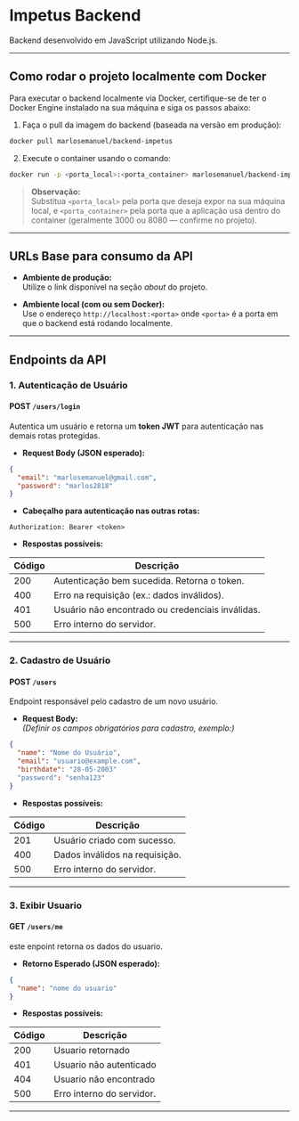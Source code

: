 # Impetus Backend

Backend desenvolvido em JavaScript utilizando Node.js.

---

## Como rodar o projeto localmente com Docker

Para executar o backend localmente via Docker, certifique-se de ter o Docker Engine instalado na sua máquina e siga os passos abaixo:

1. Faça o pull da imagem do backend (baseada na versão em produção):

```bash
docker pull marlosemanuel/backend-impetus
```

2. Execute o container usando o comando:

```bash
docker run -p <porta_local>:<porta_container> marlosemanuel/backend-impetus
```

> **Observação:**  
> Substitua `<porta_local>` pela porta que deseja expor na sua máquina local, e `<porta_container>` pela porta que a aplicação usa dentro do container (geralmente 3000 ou 8080 — confirme no projeto).

---

## URLs Base para consumo da API

- **Ambiente de produção:**  
  Utilize o link disponível na seção *about* do projeto.

- **Ambiente local (com ou sem Docker):**  
  Use o endereço `http://localhost:<porta>` onde `<porta>` é a porta em que o backend está rodando localmente.

---

## Endpoints da API

### 1. Autenticação de Usuário

#### POST `/users/login`

Autentica um usuário e retorna um **token JWT** para autenticação nas demais rotas protegidas.

- **Request Body (JSON esperado):**

```json
{
  "email": "marlosemanuel@gmail.com",
  "password": "marlos2818"
}
```

- **Cabeçalho para autenticação nas outras rotas:**

```
Authorization: Bearer <token>
```

- **Respostas possíveis:**

| Código | Descrição                                   |
|--------|---------------------------------------------|
| 200    | Autenticação bem sucedida. Retorna o token. |
| 400    | Erro na requisição (ex.: dados inválidos).  |
| 401    | Usuário não encontrado ou credenciais inválidas. |
| 500    | Erro interno do servidor.                    |

---

### 2. Cadastro de Usuário

#### POST `/users`

Endpoint responsável pelo cadastro de um novo usuário.

- **Request Body:**  
  *(Definir os campos obrigatórios para cadastro, exemplo:)*

```json
{
  "name": "Nome do Usuário",
  "email": "usuario@example.com",
  "birthdate": "28-05-2003"
  "password": "senha123"
}
```

- **Respostas possíveis:**

| Código | Descrição                         |
|--------|-----------------------------------|
| 201    | Usuário criado com sucesso.       |
| 400    | Dados inválidos na requisição.    |
| 500    | Erro interno do servidor.         |

---

### 3. Exibir Usuario

#### GET `/users/me`

este enpoint retorna os dados do usuario.

- **Retorno Esperado (JSON esperado):**

```json
{
  "name": "nome do usuario"
}
```

- **Respostas possíveis:**

| Código | Descrição                         |
|--------|-----------------------------------|
| 200    | Usuario retornado                 |
| 401    | Usuario não autenticado           |
| 404    | Usuario não encontrado            |
| 500    | Erro interno do servidor.         |

---
